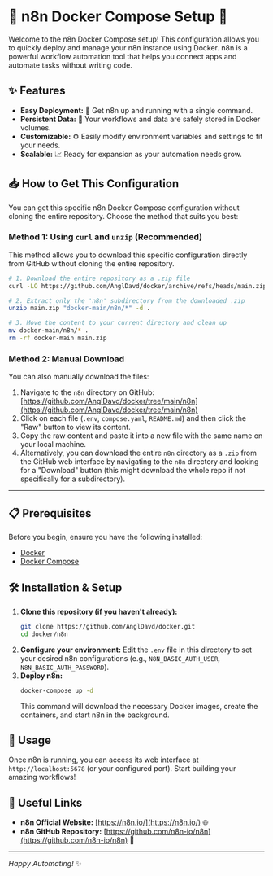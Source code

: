 # 🚀 n8n Docker Compose Setup 🚀

Welcome to the n8n Docker Compose setup! This configuration allows you to quickly deploy and manage your n8n instance using Docker. n8n is a powerful workflow automation tool that helps you connect apps and automate tasks without writing code.

## ✨ Features

*   **Easy Deployment:** 🐳 Get n8n up and running with a single command.
*   **Persistent Data:** 💾 Your workflows and data are safely stored in Docker volumes.
*   **Customizable:** ⚙️ Easily modify environment variables and settings to fit your needs.
*   **Scalable:** 📈 Ready for expansion as your automation needs grow.

## 📥 How to Get This Configuration

You can get this specific n8n Docker Compose configuration without cloning the entire repository. Choose the method that suits you best:

### Method 1: Using `curl` and `unzip` (Recommended)

This method allows you to download this specific configuration directly from GitHub without cloning the entire repository.

```bash
# 1. Download the entire repository as a .zip file
curl -LO https://github.com/AnglDavd/docker/archive/refs/heads/main.zip

# 2. Extract only the 'n8n' subdirectory from the downloaded .zip
unzip main.zip "docker-main/n8n/*" -d .

# 3. Move the content to your current directory and clean up
mv docker-main/n8n/* .
rm -rf docker-main main.zip
```

### Method 2: Manual Download

You can also manually download the files:

1.  Navigate to the `n8n` directory on GitHub: [https://github.com/AnglDavd/docker/tree/main/n8n](https://github.com/AnglDavd/docker/tree/main/n8n)
2.  Click on each file (`.env`, `compose.yaml`, `README.md`) and then click the "Raw" button to view its content.
3.  Copy the raw content and paste it into a new file with the same name on your local machine.
4.  Alternatively, you can download the entire `n8n` directory as a `.zip` from the GitHub web interface by navigating to the `n8n` directory and looking for a "Download" button (this might download the whole repo if not specifically for a subdirectory).

---


## 📋 Prerequisites

Before you begin, ensure you have the following installed:

*   [Docker](https://www.docker.com/get-started)
*   [Docker Compose](https://docs.docker.com/compose/install/)

## 🛠️ Installation & Setup

1.  **Clone this repository (if you haven't already):**
    ```bash
    git clone https://github.com/AnglDavd/docker.git
    cd docker/n8n
    ```
2.  **Configure your environment:**
    Edit the `.env` file in this directory to set your desired n8n configurations (e.g., `N8N_BASIC_AUTH_USER`, `N8N_BASIC_AUTH_PASSWORD`).
3.  **Deploy n8n:**
    ```bash
    docker-compose up -d
    ```
    This command will download the necessary Docker images, create the containers, and start n8n in the background.

## 🚀 Usage

Once n8n is running, you can access its web interface at `http://localhost:5678` (or your configured port). Start building your amazing workflows!

## 🔗 Useful Links

*   **n8n Official Website:** [https://n8n.io/](https://n8n.io/) 🌐
*   **n8n GitHub Repository:** [https://github.com/n8n-io/n8n](https://github.com/n8n-io/n8n) 🐙

---
_Happy Automating!_ ✨
